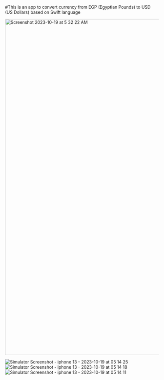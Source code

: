 #This is an app to convert currency from EGP (Egyptian Pounds) to USD (US Dollars) based on Swift language

<img width="1102" alt="Screenshot 2023-10-19 at 5 32 22 AM" src="https://github.com/hebaomar94/currencyAppConvert/assets/97067717/297539f4-782d-4731-b1ba-cea5589e0c2e">




![Simulator Screenshot - iphone 13 - 2023-10-19 at 05 14 25](https://github.com/hebaomar94/currencyAppConvert/assets/97067717/da595755-e36a-4138-9cb5-fcd10bcb0103)
![Simulator Screenshot - iphone 13 - 2023-10-19 at 05 14 18](https://github.com/hebaomar94/currencyAppConvert/assets/97067717/26f03e17-ca0f-4afd-8815-19e71443e0e4)
![Simulator Screenshot - iphone 13 - 2023-10-19 at 05 14 11](https://github.com/hebaomar94/currencyAppConvert/assets/97067717/73045063-d991-47d2-adf4-9ccd952f33ce)



